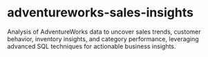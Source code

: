 # adventureworks-sales-insights
Analysis of AdventureWorks data to uncover sales trends, customer behavior, inventory insights, and category performance, leveraging advanced SQL techniques for actionable business insights.
